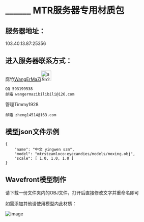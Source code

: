 ______ MTR服务器专用材质包
=

服务器地址：
-
103.40.13.87:25356

进入服务器联系方式：
-
腐竹[WangErMaZi](https://space.bilibili.com/652595511)<img width="32" alt="a5b20b474c983b6c23f4e0f520da4d61b8a1970a jpg_120w_120h_1c(1) (64x64)" src="https://github.com/user-attachments/assets/141cc458-dce1-4d82-87f8-b785d4a045b0">

    QQ 593199538
    邮箱 wangermazibilibili@126.com

管理Timmy1928

    邮箱 zheng14514@163.com

模型json文件示例
-
```
{
    "name": "中文 yingwen szm",
    "model": "mtrsteamloco:eyecandies/models/moxing.obj",
    "scale": [ 1.0, 1.0, 1.0 ]
}
```

Wavefront模型制作
-
请下载一份文件夹内的OBJ文件，打开后直接修改文字并重命名即可

如需添加其他请使用模型内此材质：

![image](https://github.com/user-attachments/assets/19d887e4-ff5b-482f-a51d-92c90fc400bc)

